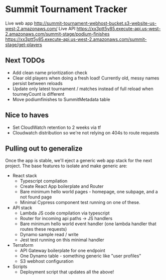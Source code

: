 # Summit Tournament Tracker

Live web app
http://summit-tournament-webhost-bucket.s3-website-us-west-2.amazonaws.com/
Live API
https://xx3ptt5y85.execute-api.us-west-2.amazonaws.com/summit-stage/podium-finishes
https://xx3ptt5y85.execute-api.us-west-2.amazonaws.com/summit-stage/get-players

## Next TODOs
- Add clean name prioritization check
- Clear old players when doing a fresh load! Currently old, messy names persist between reloads
- Update only latest tournament / matches instead of full reload when tourneyCount is different
- Move podiumfinishes to SummitMetadata table


## Nice to haves
- Set CloudWatch retention to 2 weeks via tf
- Cloudwatch distribution so we're not relying on 404s to route requests

## Pulling out to generalize
Once the app is stable, we'll eject a generic web app stack for the next project. The base features to isolate and make generic are:
- React stack
    - Typescript compilation
    - Create React App boilerplate and Router
    - Bare minimum hello world pages - homepage, one subpage, and a not found page
    - Minimal Cypress component test running on one of these.
- API stack
    - Lambda JS code compilation via typescript
    - Router for incoming api paths -> JS handlers
    - Bare minimum hello world event handler (one lambda handler that routes these requests)
    - Dynamo sample read / write
    - Jest test running on this minimal handler
- Terraform
    - API Gateway boilerplate for one endpoint
    - One Dynamo table - something generic like "user profiles"
    - S3 webhost configuration
- Scripts
    - Deployment script that updates all the above!